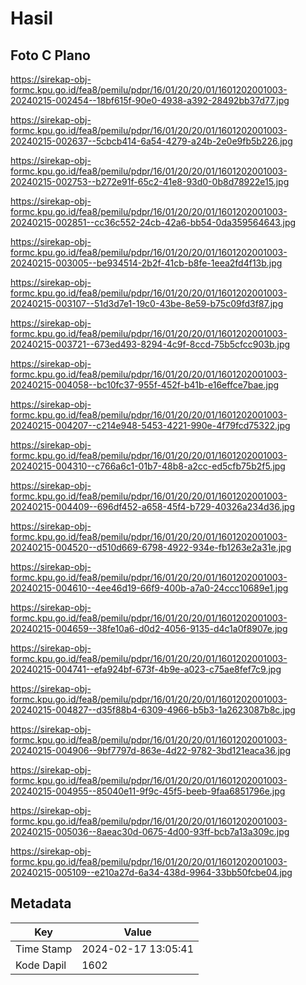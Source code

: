 # Hasil

## Foto C Plano

https://sirekap-obj-formc.kpu.go.id/fea8/pemilu/pdpr/16/01/20/20/01/1601202001003-20240215-002454--18bf615f-90e0-4938-a392-28492bb37d77.jpg

https://sirekap-obj-formc.kpu.go.id/fea8/pemilu/pdpr/16/01/20/20/01/1601202001003-20240215-002637--5cbcb414-6a54-4279-a24b-2e0e9fb5b226.jpg

https://sirekap-obj-formc.kpu.go.id/fea8/pemilu/pdpr/16/01/20/20/01/1601202001003-20240215-002753--b272e91f-65c2-41e8-93d0-0b8d78922e15.jpg

https://sirekap-obj-formc.kpu.go.id/fea8/pemilu/pdpr/16/01/20/20/01/1601202001003-20240215-002851--cc36c552-24cb-42a6-bb54-0da359564643.jpg

https://sirekap-obj-formc.kpu.go.id/fea8/pemilu/pdpr/16/01/20/20/01/1601202001003-20240215-003005--be934514-2b2f-41cb-b8fe-1eea2fd4f13b.jpg

https://sirekap-obj-formc.kpu.go.id/fea8/pemilu/pdpr/16/01/20/20/01/1601202001003-20240215-003107--51d3d7e1-19c0-43be-8e59-b75c09fd3f87.jpg

https://sirekap-obj-formc.kpu.go.id/fea8/pemilu/pdpr/16/01/20/20/01/1601202001003-20240215-003721--673ed493-8294-4c9f-8ccd-75b5cfcc903b.jpg

https://sirekap-obj-formc.kpu.go.id/fea8/pemilu/pdpr/16/01/20/20/01/1601202001003-20240215-004058--bc10fc37-955f-452f-b41b-e16effce7bae.jpg

https://sirekap-obj-formc.kpu.go.id/fea8/pemilu/pdpr/16/01/20/20/01/1601202001003-20240215-004207--c214e948-5453-4221-990e-4f79fcd75322.jpg

https://sirekap-obj-formc.kpu.go.id/fea8/pemilu/pdpr/16/01/20/20/01/1601202001003-20240215-004310--c766a6c1-01b7-48b8-a2cc-ed5cfb75b2f5.jpg

https://sirekap-obj-formc.kpu.go.id/fea8/pemilu/pdpr/16/01/20/20/01/1601202001003-20240215-004409--696df452-a658-45f4-b729-40326a234d36.jpg

https://sirekap-obj-formc.kpu.go.id/fea8/pemilu/pdpr/16/01/20/20/01/1601202001003-20240215-004520--d510d669-6798-4922-934e-fb1263e2a31e.jpg

https://sirekap-obj-formc.kpu.go.id/fea8/pemilu/pdpr/16/01/20/20/01/1601202001003-20240215-004610--4ee46d19-66f9-400b-a7a0-24ccc10689e1.jpg

https://sirekap-obj-formc.kpu.go.id/fea8/pemilu/pdpr/16/01/20/20/01/1601202001003-20240215-004659--38fe10a6-d0d2-4056-9135-d4c1a0f8907e.jpg

https://sirekap-obj-formc.kpu.go.id/fea8/pemilu/pdpr/16/01/20/20/01/1601202001003-20240215-004741--efa924bf-673f-4b9e-a023-c75ae8fef7c9.jpg

https://sirekap-obj-formc.kpu.go.id/fea8/pemilu/pdpr/16/01/20/20/01/1601202001003-20240215-004827--d35f88b4-6309-4966-b5b3-1a2623087b8c.jpg

https://sirekap-obj-formc.kpu.go.id/fea8/pemilu/pdpr/16/01/20/20/01/1601202001003-20240215-004906--9bf7797d-863e-4d22-9782-3bd121eaca36.jpg

https://sirekap-obj-formc.kpu.go.id/fea8/pemilu/pdpr/16/01/20/20/01/1601202001003-20240215-004955--85040e11-9f9c-45f5-beeb-9faa6851796e.jpg

https://sirekap-obj-formc.kpu.go.id/fea8/pemilu/pdpr/16/01/20/20/01/1601202001003-20240215-005036--8aeac30d-0675-4d00-93ff-bcb7a13a309c.jpg

https://sirekap-obj-formc.kpu.go.id/fea8/pemilu/pdpr/16/01/20/20/01/1601202001003-20240215-005109--e210a27d-6a34-438d-9964-33bb50fcbe04.jpg


## Metadata

| Key        | Value               |
| ---------- | ------------------- |
| Time Stamp | 2024-02-17 13:05:41 |
| Kode Dapil | 1602                |



